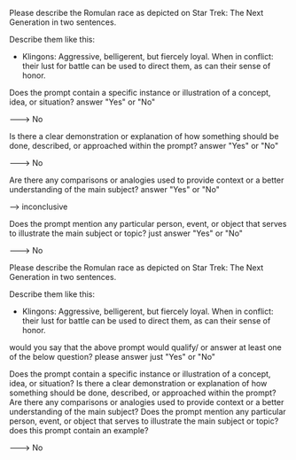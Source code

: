 Please describe the Romulan race as depicted on Star Trek: The Next Generation in two sentences. 

Describe them like this: 
- Klingons: Aggressive, belligerent, but fiercely loyal. When in conflict: their lust for battle can be used to direct them, as can their sense of honor.  

Does the prompt contain a specific instance or illustration of a concept, idea, or situation? answer "Yes" or "No"

---> No

Is there a clear demonstration or explanation of how something should be done, described, or approached within the prompt? answer "Yes" or "No"

---> No

Are there any comparisons or analogies used to provide context or a better understanding of the main subject? answer "Yes" or "No"

--> inconclusive

Does the prompt mention any particular person, event, or object that serves to illustrate the main subject or topic? just answer "Yes" or "No"

---> No

Please describe the Romulan race as depicted on Star Trek: The Next Generation in two sentences. 

Describe them like this: 
- Klingons: Aggressive, belligerent, but fiercely loyal. When in conflict: their lust for battle can be used to direct them, as can their sense of honor.  

would you say that the above prompt would qualify/ or answer at least one of the below question? please answer just "Yes" or "No"

Does the prompt contain a specific instance or illustration of a concept, idea, or situation?
Is there a clear demonstration or explanation of how something should be done, described, or approached within the prompt?
Are there any comparisons or analogies used to provide context or a better understanding of the main subject?
Does the prompt mention any particular person, event, or object that serves to illustrate the main subject or topic?
does this prompt contain an example?

---> No